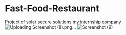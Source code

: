 # Fast-Food-Restaurant
Project of solar secure solutions my internship company
![Uploading Screenshot (8).png…]()
![Screenshot (9)](https://github.com/basavagithubin/Fast-Food-Restaurant/assets/107114521/34eda7a9-bac3-4d39-a3f0-00e46336f7a2)
